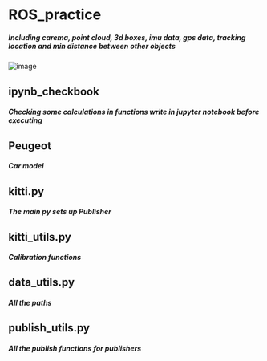 # ROS_practice
##### Including carema, point cloud, 3d boxes, imu data, gps data, tracking location and min distance between other objects
![image](https://github.com/liudiepie/ROS_practice/blob/master/view.gif)

## ipynb_checkbook 
##### Checking some calculations in functions write in jupyter notebook before executing

## Peugeot
##### Car model

## kitti.py
##### The main py sets up Publisher

## kitti_utils.py
##### Calibration functions

## data_utils.py
##### All the paths

## publish_utils.py
##### All the publish functions for publishers
